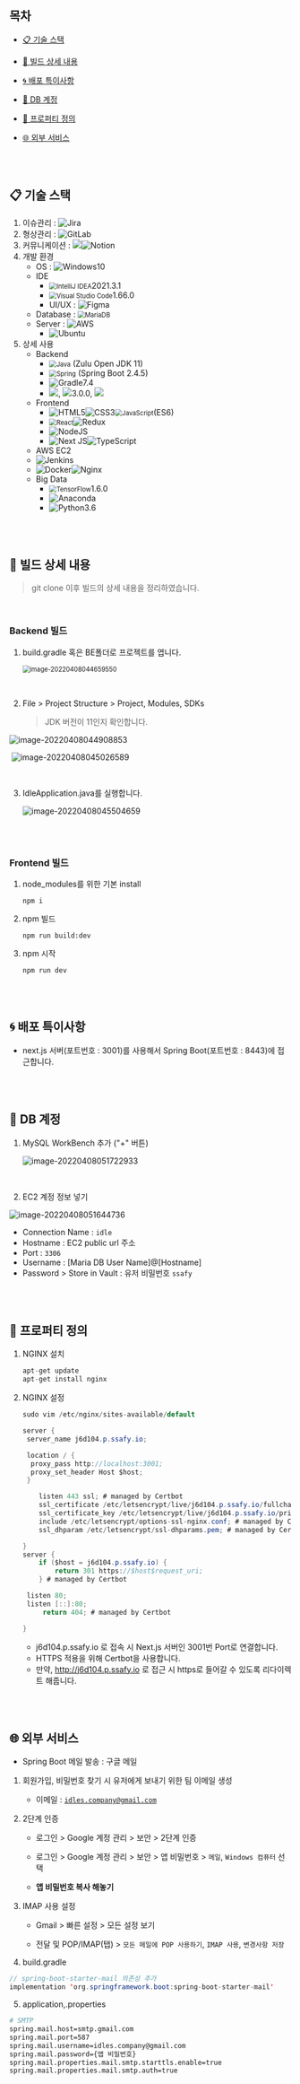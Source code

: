 ## 목차

- [📋 기술 스택](#-기술-스택)

- [💫 빌드 상세 내용](#-빌드-상세-내용)
- [🌀 배포 특이사항](#-배포-특이사항)
- [🛒 DB 계정](#-db-계정)
- [💎 프로퍼티 정의](#-프로퍼티-정의)
- [🌐 외부 서비스](#-외부-서비스)

<br><br>

## 📋 기술 스택

1. 이슈관리 : ![Jira](https://img.shields.io/badge/jira-%230A0FFF.svg?style=for-the-badge&logo=jira&logoColor=white)
2. 형상관리 : ![GitLab](https://img.shields.io/badge/gitlab-%23181717.svg?style=for-the-badge&logo=gitlab&logoColor=white)
3. 커뮤니케이션 : <img src ="https://img.shields.io/badge/Mattermost-blue">![Notion](https://img.shields.io/badge/Notion-%23000000.svg?style=for-the-badge&logo=notion&logoColor=white)
4. 개발 환경
   - OS : ![Windows](https://img.shields.io/badge/Windows-0078D6?style=for-the-badge&logo=windows&logoColor=white)10
   - IDE
     -  <img src="https://img.shields.io/badge/IntelliJIDEA-000000.svg?style=for-the-badge&logo=intellij-idea&logoColor=white" alt="IntelliJ IDEA" style="zoom:80%;" />2021.3.1
     -  <img src="https://img.shields.io/badge/Visual%20Studio%20Code-0078d7.svg?style=for-the-badge&logo=visual-studio-code&logoColor=white" alt="Visual Studio Code" style="zoom:80%;" />1.66.0
     - UI/UX : ![Figma](https://img.shields.io/badge/figma-%23F24E1E.svg?style=for-the-badge&logo=figma&logoColor=white)
   - Database : <img src="https://img.shields.io/badge/MariaDB-003545?style=for-the-badge&logo=mariadb&logoColor=white" alt="MariaDB" style="zoom:80%;" />
   - Server : ![AWS](https://img.shields.io/badge/AWS-%23FF9900.svg?style=for-the-badge&logo=amazon-aws&logoColor=white)
     -  ![Ubuntu](https://img.shields.io/badge/Ubuntu-E95420?style=for-the-badge&logo=ubuntu&logoColor=white) 
5. 상세 사용
   - Backend
     -  <img src="https://img.shields.io/badge/java-%23ED8B00.svg?style=for-the-badge&logo=java&logoColor=white" alt="Java" style="zoom:80%;" /> (Zulu Open JDK 11)
     -  <img src="https://img.shields.io/badge/spring-%236DB33F.svg?style=for-the-badge&logo=spring&logoColor=white" alt="Spring" style="zoom: 80%;" /> (Spring Boot 2.4.5)
     -  ![Gradle](https://img.shields.io/badge/Gradle-02303A.svg?style=for-the-badge&logo=Gradle&logoColor=white)7.4
     -  <img src ="https://img.shields.io/badge/Lombok-pink"></img>, <img src ="https://img.shields.io/badge/Swagger-green"></img>3.0.0, <img src ="https://img.shields.io/badge/Querydsl-JPA-pink"></img>
   - Frontend
     -  ![HTML5](https://img.shields.io/badge/html5-%23E34F26.svg?style=for-the-badge&logo=html5&logoColor=white)![CSS3](https://img.shields.io/badge/css3-%231572B6.svg?style=for-the-badge&logo=css3&logoColor=white)<img src="https://img.shields.io/badge/javascript-%23323330.svg?style=for-the-badge&logo=javascript&logoColor=%23F7DF1E" alt="JavaScript" style="zoom:80%;" />(ES6)
     -  <img src="https://img.shields.io/badge/react-%2320232a.svg?style=for-the-badge&logo=react&logoColor=%2361DAFB" alt="React" style="zoom:80%;" />![Redux](https://img.shields.io/badge/redux-%23593d88.svg?style=for-the-badge&logo=redux&logoColor=white)
     -  ![NodeJS](https://img.shields.io/badge/node.js-6DA55F?style=for-the-badge&logo=node.js&logoColor=white)
     -  ![Next JS](https://img.shields.io/badge/Next-black?style=for-the-badge&logo=next.js&logoColor=white)![TypeScript](https://img.shields.io/badge/typescript-%23007ACC.svg?style=for-the-badge&logo=typescript&logoColor=white)
   -  AWS EC2
     -  ![Jenkins](https://img.shields.io/badge/jenkins-%232C5263.svg?style=for-the-badge&logo=jenkins&logoColor=white)
     -  ![Docker](https://img.shields.io/badge/docker-%230db7ed.svg?style=for-the-badge&logo=docker&logoColor=white)![Nginx](https://img.shields.io/badge/nginx-%23009639.svg?style=for-the-badge&logo=nginx&logoColor=white)
   - Big Data
     -  <img src="https://img.shields.io/badge/TensorFlow-%23FF6F00.svg?style=for-the-badge&logo=TensorFlow&logoColor=white" alt="TensorFlow" style="zoom:80%;" />1.6.0
     -  ![Anaconda](https://img.shields.io/badge/Anaconda-%2344A833.svg?style=for-the-badge&logo=anaconda&logoColor=white)
     -  ![Python](https://img.shields.io/badge/python-3670A0?style=for-the-badge&logo=python&logoColor=ffdd54)3.6

<br><br>

## 💫 빌드 상세 내용

> git clone 이후 빌드의 상세 내용을 정리하였습니다.

<br>

### Backend 빌드

1. build.gradle 혹은 BE폴더로 프로젝트를 엽니다.

   <img src="./images/image-20220408044659550.png" alt="image-20220408044659550" style="zoom:80%;" />

<br>

2. File > Project Structure > Project, Modules, SDKs

   > JDK 버전이 11인지 확인합니다.

![image-20220408044908853](./images/image-20220408044908853.png)

​	![image-20220408045026589](./images/image-20220408045026589.png)

<br>

3. IdleApplication.java를 실행합니다.

   ![image-20220408045504659](./images/image-20220408045504659.png)

<br><br>

### Frontend 빌드

1. node_modules를 위한 기본 install

   ```react
   npm i
   ```

2. npm 빌드

   ```react
   npm run build:dev
   ```

3. npm 시작

   ```react
   npm run dev
   ```

<br><br>

## 🌀 배포 특이사항

- next.js 서버(포트번호 : 3001)를 사용해서 Spring Boot(포트번호 : 8443)에 접근합니다.

<br><br>

## 🛒 DB 계정

1. MySQL WorkBench 추가 ("+" 버튼)

   ![image-20220408051722933](./images/image-20220408051722933.png)

<br>

2. EC2 계정 정보 넣기

![image-20220408051644736](./images/image-20220408051644736.png)

- Connection Name : `idle`
- Hostname : EC2 public url 주소
- Port : `3306`
- Username : [Maria DB User Name]@[Hostname]
- Password > Store in Vault : 유저 비밀번호 `ssafy`

<br><br>

## 💎 프로퍼티 정의

1. NGINX 설치

   ```java
   apt-get update
   apt-get install nginx
   ```

2. NGINX 설정

   ```java
   sudo vim /etc/nginx/sites-available/default
   ```

   ```java
   server {
   	server_name j6d104.p.ssafy.io;
   
   	location / {
   	 proxy_pass http://localhost:3001;
   	 proxy_set_header Host $host;
   	}
   
       listen 443 ssl; # managed by Certbot
       ssl_certificate /etc/letsencrypt/live/j6d104.p.ssafy.io/fullchain.pem; # managed by Certbot
       ssl_certificate_key /etc/letsencrypt/live/j6d104.p.ssafy.io/privkey.pem; # managed by Certbot
       include /etc/letsencrypt/options-ssl-nginx.conf; # managed by Certbot
       ssl_dhparam /etc/letsencrypt/ssl-dhparams.pem; # managed by Certbot
   
   }
   server {
       if ($host = j6d104.p.ssafy.io) {
           return 301 https://$host$request_uri;
       } # managed by Certbot
   
   	listen 80;
   	listen [::]:80;
       	return 404; # managed by Certbot
   
   }
   ```

   - j6d104.p.ssafy.io 로 접속 시 Next.js 서버인 3001번 Port로 연결합니다.
   - HTTPS 적용을 위해 Certbot을 사용합니다.
   - 만약, http://j6d104.p.ssafy.io 로 접근 시 https로 들어갈 수 있도록 리다이렉트 해줍니다.

<br><br>

## 🌐 외부 서비스

- Spring Boot 메일 발송 : 구글 메일

1. 회원가입, 비밀번호 찾기 시 유저에게 보내기 위한 팀 이메일 생성

   - 이메일 : [`idles.company@gmail.com`](mailto:idles.company@gmail.com)

2. 2단계 인증

   - 로그인 > Google 계정 관리 > 보안 > 2단계 인증
   - 로그인 > Google 계정 관리 > 보안 > 앱 비밀번호 > `메일`, `Windows 컴퓨터` 선택

   - **앱 비밀번호 복사 해놓기**

3. IMAP 사용 설정

   - Gmail > 빠른 설정 > 모든 설정 보기

   - 전달 및 POP/IMAP(탭) > `모든 메일에 POP 사용하기`, `IMAP 사용`, `변경사항 저장`

4. build.gradle

```java
// spring-boot-starter-mail 의존성 추가
implementation 'org.springframework.boot:spring-boot-starter-mail'
```

5. application,.properties

```bash
# SMTP
spring.mail.host=smtp.gmail.com
spring.mail.port=587
spring.mail.username=idles.company@gmail.com
spring.mail.password={앱 비밀번호}
spring.mail.properties.mail.smtp.starttls.enable=true
spring.mail.properties.mail.smtp.auth=true
```
